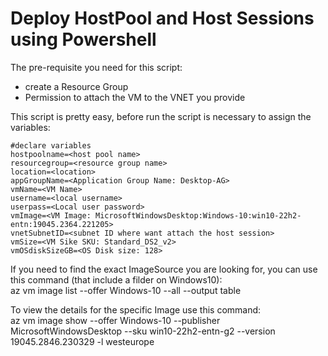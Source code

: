 # Deploy HostPool and Host Sessions using Powershell

The pre-requisite you need for this script:  
* create a Resource Group  
* Permission to attach the VM to the VNET you provide  

This script is pretty easy, before run the script is necessary to assign the variables:    
```
#declare variables  
hostpoolname=<host pool name>  
resourcegroup=<resource group name>  
location=<location>  
appGroupName=<Application Group Name: Desktop-AG>  
vmName=<VM Name>  
username=<local username>  
userpass=<Local user password>  
vmImage=<VM Image: MicrosoftWindowsDesktop:Windows-10:win10-22h2-entn:19045.2364.221205>    
vnetSubnetID=<subnet ID where want attach the host session>  
vmSize=<VM Sike SKU: Standard_DS2_v2>  
vmOSdiskSizeGB=<OS Disk size: 128>  
```

If you need to find the exact ImageSource you are looking for, you can use this command (that include a filder on Windows10):  
az vm image list --offer Windows-10 --all --output table  
  
To view the details for the specific Image use this command:  
az vm image show --offer Windows-10 --publisher MicrosoftWindowsDesktop --sku win10-22h2-entn-g2 --version 19045.2846.230329 -l westeurope
  